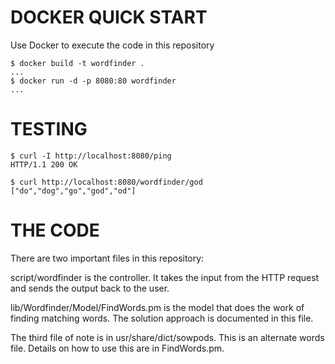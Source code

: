 # DOCKER QUICK START #

Use Docker to execute the code in this repository

    $ docker build -t wordfinder .
    ...
    $ docker run -d -p 8080:80 wordfinder
    ...
    
# TESTING #

    $ curl -I http://localhost:8080/ping
    HTTP/1.1 200 OK

    $ curl http://localhost:8080/wordfinder/god
    ["do","dog","go","god","od"]

# THE CODE #

There are two important files in this repository: 

script/wordfinder is the controller. It takes the input from the HTTP request and sends the output back to the user.

lib/Wordfinder/Model/FindWords.pm is the model that does the work of finding matching words. The solution approach is documented in this file.


The third file of note is in usr/share/dict/sowpods. This is an alternate words file. Details on how to use this are in FindWords.pm.
